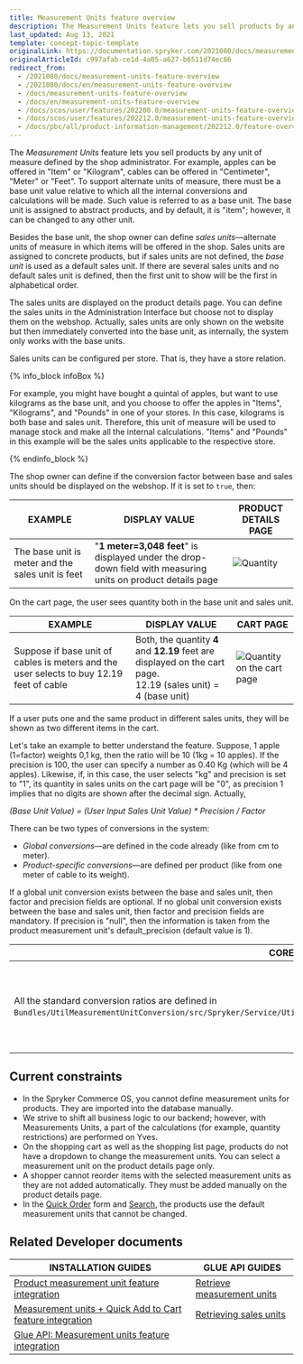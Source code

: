 ```yaml
---
title: Measurement Units feature overview
description: The Measurement Units feature lets you sell products by any unit of measure defined by a shop administrator.
last_updated: Aug 13, 2021
template: concept-topic-template
originalLink: https://documentation.spryker.com/2021080/docs/measurement-units-feature-overview
originalArticleId: c997afab-ce1d-4a05-a627-b6511d74ec86
redirect_from:
  - /2021080/docs/measurement-units-feature-overview
  - /2021080/docs/en/measurement-units-feature-overview
  - /docs/measurement-units-feature-overview
  - /docs/en/measurement-units-feature-overview
  - /docs/scos/user/features/202200.0/measurement-units-feature-overview.html
  - /docs/scos/user/features/202212.0/measurement-units-feature-overview.html
  - /docs/pbc/all/product-information-management/202212.0/feature-overviews/measurement-units-feature-overview.html
---
```


The *Measurement Units* feature lets you sell products by any unit of measure defined by the shop administrator. For example, apples can be offered in "Item" or "Kilogram", cables can be offered in "Centimeter", "Meter" or "Feet". To support alternate units of measure, there must be a base unit value relative to which all the internal conversions and calculations will be made. Such value is referred to as a base unit. The base unit is assigned to abstract products, and by default, it is "item"; however, it can be changed to any other unit.

Besides the base unit, the shop owner can define *sales units*—alternate units of measure in which items will be offered in the shop. Sales units are assigned to concrete products, but if sales units are not defined, the *base unit* is used as a default sales unit. If there are several sales units and no default sales unit is defined, then the first unit to show will be the first in alphabetical order.

The sales units are displayed on the product details page. You can define the sales units in the Administration Interface but choose not to display them on the webshop. Actually, sales units are only shown on the website but then immediately converted into the base unit, as internally, the system only works with the base units.

Sales units can be configured per store. That is, they have a store relation.

{% info_block infoBox %}

For example, you might have bought a quintal of apples, but want to use kilograms as the base unit, and you choose to offer the apples in "Items", "Kilograms", and "Pounds" in one of your stores. In this case, kilograms is both base and sales unit. Therefore, this unit of measure will be used to manage stock and make all the internal calculations. "Items" and "Pounds" in this example will be the sales units applicable to the respective store.

{% endinfo_block %}

The shop owner can define if the conversion factor between base and sales units should be displayed on the webshop. If it is set to `true`, then:

| EXAMPLE | DISPLAY VALUE | PRODUCT DETAILS PAGE |
| --- | --- | --- |
| The base unit is meter and the sales unit is feet | "**1 meter=3,048 feet**" is displayed under the drop-down field with measuring units on product details page | ![Quantity](https://spryker.s3.eu-central-1.amazonaws.com/docs/Features/Packaging+%26+Measurement+Units/Measurement+Units/Measurement+Units+Feature+Overview/quantity.png)|

On the cart page, the user sees quantity both in the base unit and sales unit.

| EXAMPLE | DISPLAY VALUE | CART PAGE |
| --- | --- | --- |
| Suppose if base unit of cables is meters and the user selects to buy 12.19 feet of cable | Both, the quantity **4** and **12.19** feet are displayed on the cart page.<br>12.19 (sales unit) = 4 (base unit) |![Quantity on the cart page](https://spryker.s3.eu-central-1.amazonaws.com/docs/Features/Packaging+%26+Measurement+Units/Measurement+Units/Measurement+Units+Feature+Overview/quantity_cart.png)|

If a user puts one and the same product in different sales units, they will be shown as two different items in the cart.

Let's take an example to better understand the feature. Suppose, 1 apple (1=factor) weights 0,1 kg, then the ratio will be 10 (1kg = 10 apples). If the precision is 100, the user can specify a number as 0.40 Kg (which will be 4 apples). Likewise, if, in this case, the user selects "kg" and precision is set to "1", its quantity in sales units on the cart page will be "0", as precision 1 implies that no digits are shown after the decimal sign. Actually,

*(Base Unit Value) = (User Input Sales Unit Value) * Precision / Factor*

There can be two types of conversions in the system:

* *Global conversions*—are defined in the code already (like from cm to meter).
* *Product-specific conversions*—are defined per product (like from one meter of cable to its weight).

If a global unit conversion exists between the base and sales unit, then factor and precision fields are optional. If no global unit conversion exists between the base and sales unit, then factor and precision fields are mandatory. If precision is "null", then the information is taken from the product measurement unit's default_precision (default value is 1).

| CORE LEVEL| PROJECT LEVEL |
| --- | --- |
| All the standard conversion ratios are defined in `Bundles/UtilMeasurementUnitConversion/src/Spryker/Service/UtilMeasurementUnitConversion/Model/MeasurementUnitConverter.php`. | Conversion, precision, as well as is_displayed and is_default parameters can be defined in `spy_product_measrument_sales_unit table`. <br> Name of the measurement unit and some other data are stored to the `sales_order_item`.<br> |

## Current constraints

- In the Spryker Commerce OS, you cannot define measurement units for products. They are imported into the database manually.
- We strive to shift all business logic to our backend; however, with Measurements Units, a part of the calculations (for example, quantity restrictions) are performed on Yves.
- On the shopping cart as well as the shopping list page, products do not have a dropdown to change the measurement units. You can select a measurement unit on the product details page only.
- A shopper cannot reorder items with the selected measurement units as they are not added automatically. They must be added manually on the product details page.
- In the [Quick Order](/docs/pbc/all/cart-and-checkout/{{site.version}}/base-shop/quick-add-to-cart-feature-overview.html) form and [Search](/docs/pbc/all/search/{{page.version}}/search.html), the products use the default measurement units that cannot be changed.

## Related Developer documents

|INSTALLATION GUIDES | GLUE API GUIDES |
|---------|---------|
| [Product measurement unit feature integration](/docs/pbc/all/product-information-management/{{page.version}}/base-shop/install-and-upgrade/install-features/install-the-measurement-units-feature.html)  | [Retrieve measurement units](/docs/pbc/all/product-information-management/{{page.version}}/base-shop/manage-using-glue-api/glue-api-retrieve-measurement-units.html)  |
| [Measurement units + Quick Add to Cart feature integration](/docs/pbc/all/product-information-management/{{page.version}}/base-shop/install-and-upgrade/install-features/install-the-measurement-units-quick-add-to-cart-feature.html) | [Retrieving sales units](/docs/pbc/all/product-information-management/{{page.version}}/base-shop/manage-using-glue-api/concrete-products/glue-api-retrieve-sales-units.html)  |
| [Glue API: Measurement units feature integration](/docs/pbc/all/product-information-management/{{page.version}}/base-shop/install-and-upgrade/install-glue-api/install-the-measurement-units-glue-api.html)  |   |
